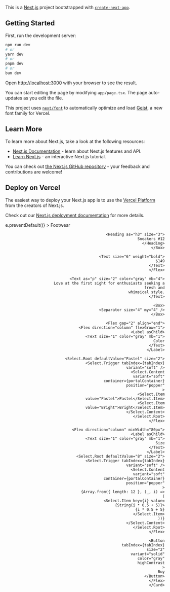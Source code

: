 This is a [Next.js](https://nextjs.org) project bootstrapped with [`create-next-app`](https://nextjs.org/docs/app/api-reference/cli/create-next-app).

## Getting Started

First, run the development server:

```bash
npm run dev
# or
yarn dev
# or
pnpm dev
# or
bun dev
```

Open [http://localhost:3000](http://localhost:3000) with your browser to see the result.

You can start editing the page by modifying `app/page.tsx`. The page auto-updates as you edit the file.

This project uses [`next/font`](https://nextjs.org/docs/app/building-your-application/optimizing/fonts) to automatically optimize and load [Geist](https://vercel.com/font), a new font family for Vercel.

## Learn More

To learn more about Next.js, take a look at the following resources:

- [Next.js Documentation](https://nextjs.org/docs) - learn about Next.js features and API.
- [Learn Next.js](https://nextjs.org/learn) - an interactive Next.js tutorial.

You can check out [the Next.js GitHub repository](https://github.com/vercel/next.js) - your feedback and contributions are welcome!

## Deploy on Vercel

The easiest way to deploy your Next.js app is to use the [Vercel Platform](https://vercel.com/new?utm_medium=default-template&filter=next.js&utm_source=create-next-app&utm_campaign=create-next-app-readme) from the creators of Next.js.

Check out our [Next.js deployment documentation](https://nextjs.org/docs/app/building-your-application/deploying) for more details.



<Flex align="end" justify="between" mb="2">
						<Box>
							<Flex mb="1">
								<Link
									href="#"
									underline="hover"
									size="2"
									color="gray"
									highContrast
									tabIndex={tabIndex}
									onClick={(e) => e.preventDefault()}
								>
									Footwear
								</Link>
							</Flex>

							<Heading as="h3" size="3">
								Sneakers #12
							</Heading>
						</Box>

						<Text size="6" weight="bold">
							$149
						</Text>
					</Flex>

					<Text as="p" size="2" color="gray" mb="4">
						Love at the first sight for enthusiasts seeking a fresh and
						whimsical style.
					</Text>

					<Box>
						<Separator size="4" my="4" />
					</Box>

					<Flex gap="2" align="end">
						<Flex direction="column" flexGrow="1">
							<Label asChild>
								<Text size="1" color="gray" mb="1">
									Color
								</Text>
							</Label>

							<Select.Root defaultValue="Pastel" size="2">
								<Select.Trigger tabIndex={tabIndex} variant="soft" />
								<Select.Content
									variant="soft"
									container={portalContainer}
									position="popper"
								>
									<Select.Item value="Pastel">Pastel</Select.Item>
									<Select.Item value="Bright">Bright</Select.Item>
								</Select.Content>
							</Select.Root>
						</Flex>

						<Flex direction="column" minWidth="80px">
							<Label asChild>
								<Text size="1" color="gray" mb="1">
									Size
								</Text>
							</Label>
							<Select.Root defaultValue="8" size="2">
								<Select.Trigger tabIndex={tabIndex} variant="soft" />
								<Select.Content
									variant="soft"
									container={portalContainer}
									position="popper"
								>
									{Array.from({ length: 12 }, (_, i) => (
										<Select.Item key={i} value={String(i * 0.5 + 5)}>
											{i * 0.5 + 5}
										</Select.Item>
									))}
								</Select.Content>
							</Select.Root>
						</Flex>

						<Button
							tabIndex={tabIndex}
							size="2"
							variant="solid"
							color="gray"
							highContrast
						>
							Buy
						</Button>
					</Flex>
				</Card>

